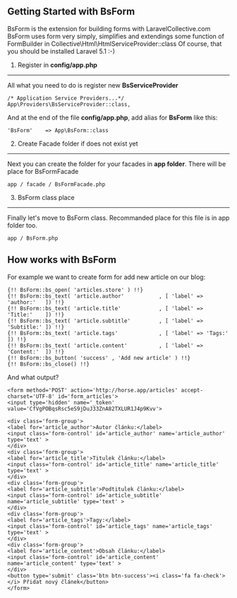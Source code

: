 Getting Started with BsForm
---------------------------
BsForm is the extension for building forms with LaravelCollective.com
BsForm uses form very simply, simplifies and extendings some function of FormBuilder in Collective\Html\HtmlServiceProvider::class
Of course, that you should be installed Laravel 5.1 :-)

1. Register in <strong>config/app.php</strong>
---------------------------------------------- 

All what you need to do is register new <strong>BsServiceProvider</strong>

    /* Application Service Providers...*/
    App\Providers\BsServiceProvider::class,

And at the end of the file <strong>config/app.php</strong>, add alias for <strong>BsForm</strong> like this:

    'BsForm'    => App\BsForm::class
    
2. Create Facade folder if does not exist yet
---------------------------------------------
Next you can create the folder for your facades in <strong>app folder</strong>. There will be place for BsFormFacade

    app / facade / BsFormFacade.php

3. BsForm class place
---------------------
Finally let's move to BsForm class. Recommanded place for this file is in app folder too.

    app / BsForm.php

How works with BsForm
---------------------
For example we want to create form for add new article on our blog: 

    {!! BsForm::bs_open( 'articles.store' ) !!}
    {!! BsForm::bs_text( 'article.author'           , [ 'label' => 'author:'   ]) !!}
    {!! BsForm::bs_text( 'article.title'            , [ 'label' => 'Title:'    ]) !!}
    {!! BsForm::bs_text( 'article.subtitle'         , [ 'label' => 'Subtitle:' ]) !!}
    {!! BsForm::bs_text( 'article.tags'             , [ 'label' => 'Tags:'     ]) !!}
    {!! BsForm::bs_text( 'article.content'          , [ 'label' => 'Content:'  ]) !!}
    {!! BsForm::bs_button( 'success' , 'Add new article' ) !!}
    {!! BsForm::bs_close() !!}
    
And what output?

    <form method='POST' action='http://horse.app/articles' accept-charset='UTF-8' id='form_articles'>
    <input type='hidden' name='_token' value='CfVgPOBqsRsc5eS9jDuJ33ZnA82TXLUR1J4p9Kvv'>
    
    <div class='form-group'>
    <label for='article_author'>Autor článku:</label>
    <input class='form-control' id='article_author' name='article_author' type='text' >
    </div>
    <div class='form-group'>
    <label for='article_title'>Titulek článku:</label>
    <input class='form-control' id='article_title' name='article_title' type='text' >
    </div>
    <div class='form-group'>
    <label for='article_subtitle'>Podtitulek článku:</label>
    <input class='form-control' id='article_subtitle' name='article_subtitle' type='text' >
    </div>
    <div class='form-group'>
    <label for='article_tags'>Tagy:</label>
    <input class='form-control' id='article_tags' name='article_tags' type='text' >
    </div>
    <div class='form-group'>
    <label for='article_content'>Obsah článku:</label>
    <input class='form-control' id='article_content' name='article_content' type='text' >
    </div>
    <button type='submit' class='btn btn-success'><i class='fa fa-check'></i> Přidat nový článek</button>
    </form>
